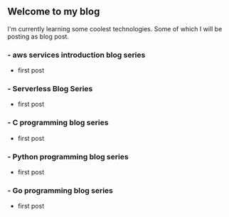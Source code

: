 ## Welcome to my blog


I'm currently learning some coolest technologies. Some of which I will be posting as blog post.

### - aws services introduction blog series
- first post

### - Serverless Blog Series
- first post

### - C programming blog series
- first post

### - Python programming blog series
- first post

### - Go programming blog series
- first post
